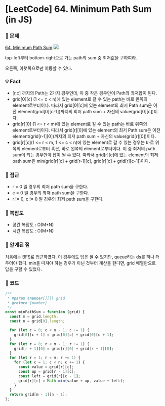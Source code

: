 # [LeetCode] 64. Minimum Path Sum (in JS)

### 📖 문제

[64. Minimum Path Sum](https://leetcode.com/problems/minimum-path-sum/)
![](https://assets.leetcode.com/uploads/2020/11/05/minpath.jpg)

top-left부터 bottom-right으로 가는 path의 sum 중 최저값을 구하여라.

오른쪽, 아랫쪽으로만 이동할 수 있다.


### 💡 Fact

- [r,c] 까지의 Path는 2가지 경우인데, 이 중 작은 경우만이 Path의 최저합이 된다.
- grid[0][c] (1 <= c < n)에 있는 element로 갈 수 있는 path는 바로 왼쪽의 element로부터이다. 따라서 grid[0][c]에 있는 element의 최저 Path sum은 이전 element(grid[0][c-1])까지의 최저 path sum + 자신의 value(grid[0][c])이다.
- grid[r][0] (1 <= r < m)에 있는 element로 갈 수 있는 path는 바로 위쪽의 element로부터이다. 따라서 grid[r][0]에 있는 element의 최저 Path sum은 이전 element(grid[r-1][0])까지의 최저 path sum + 자신의 value(grid[r][0])이다.
- grid[r][c](1 <= r < m, 1 <= c < n)에 있는 element로 갈 수 있는 경우는 바로 위쪽의 element로부터 혹은, 바로 왼쪽의 element로부터이다. 이 중 최저의 path sum이 되는 경우만이 답이 될 수 있다. 따라서 grid[r][c]에 있는 element의 최저 path sum은 min(grid[r][c] + grid[r-1][c], grid[r][c] + grid[r][c-1])이다.

### 🚎 접근
- r = 0 일 경우의 최저 path sum을 구한다.
- c = 0 일 경우의 최저 path sum을 구한다.
- r != 0, c != 0 일 경우의 최저 path sum을 구한다.

### 🧭 복잡도

- 공간 복잡도 : O(M*N)
- 시간 복잡도 : O(M*N)

### 🧐 알게된 점
처음에는 BFS로 접근하였다. 이 경우에도 답은 될 수 있지만, queue라는 ds를 하나 더 두어야 했다. min을 따져야 하는 경우가 아닌 것부터 계산을 한다면, grid 배열만으로 답을 구할 수 있었다.


### 📝 코드

```javascript
/**
 * @param {number[][]} grid
 * @return {number}
 */
const minPathSum = function (grid) {
  const m = grid.length;
  const n = grid[0].length;

  for (let c = 0; c < n - 1; c += 1) {
    grid[0][c + 1] = grid[0][c] + grid[0][c + 1];
  }
  for (let r = 0; r < m - 1; r += 1) {
    grid[r + 1][0] = grid[r][0] + grid[r + 1][0];
  }
  for (let r = 1; r < m; r += 1) {
    for (let c = 1; c < n; c += 1) {
      const value = grid[r][c];
      const up = grid[r - 1][c];
      const left = grid[r][c - 1];
      grid[r][c] = Math.min(value + up, value + left);
    }
  }
  return grid[m - 1][n - 1];
};

```
